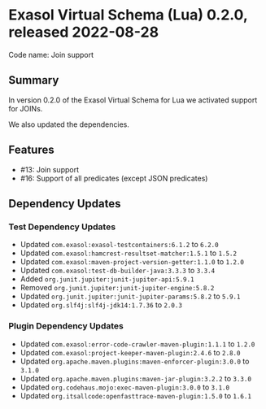 # Exasol Virtual Schema (Lua) 0.2.0, released 2022-08-28

Code name: Join support

## Summary

In version 0.2.0 of the Exasol Virtual Schema for Lua we activated support for JOINs.

We also updated the dependencies.

## Features

* #13: Join support
* #16: Support of all predicates (except JSON predicates)

## Dependency Updates

### Test Dependency Updates

* Updated `com.exasol:exasol-testcontainers:6.1.2` to `6.2.0`
* Updated `com.exasol:hamcrest-resultset-matcher:1.5.1` to `1.5.2`
* Updated `com.exasol:maven-project-version-getter:1.1.0` to `1.2.0`
* Updated `com.exasol:test-db-builder-java:3.3.3` to `3.3.4`
* Added `org.junit.jupiter:junit-jupiter-api:5.9.1`
* Removed `org.junit.jupiter:junit-jupiter-engine:5.8.2`
* Updated `org.junit.jupiter:junit-jupiter-params:5.8.2` to `5.9.1`
* Updated `org.slf4j:slf4j-jdk14:1.7.36` to `2.0.3`

### Plugin Dependency Updates

* Updated `com.exasol:error-code-crawler-maven-plugin:1.1.1` to `1.2.0`
* Updated `com.exasol:project-keeper-maven-plugin:2.4.6` to `2.8.0`
* Updated `org.apache.maven.plugins:maven-enforcer-plugin:3.0.0` to `3.1.0`
* Updated `org.apache.maven.plugins:maven-jar-plugin:3.2.2` to `3.3.0`
* Updated `org.codehaus.mojo:exec-maven-plugin:3.0.0` to `3.1.0`
* Updated `org.itsallcode:openfasttrace-maven-plugin:1.5.0` to `1.6.1`
